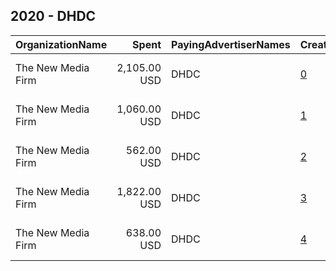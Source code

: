 ## 2020 - DHDC 
|OrganizationName|Spent|PayingAdvertiserNames|CreativeUrls|Impressions|Genders|AgeBrackets|CountryCodes|BillingAddresses|CandidateBallotInformation|
|:---|---:|:---|:---|---:|:---|:---|:---|:---|:---|
|The New Media Firm|2,105.00 USD|DHDC|[0](https://www.snap.com/political-ads/asset/1295aa642d016527eca5e7111c68a8ae86d68e2eec35a25300ff8c504e085859?mediaType=mp4)|256,032||18+|united states|"1730 Rhode Island Ave, NW Ste 213,Washington,20036,US"|Detroit Hispanic Development Council|
|The New Media Firm|1,060.00 USD|DHDC|[1](https://www.snap.com/political-ads/asset/159f366d12060bce2ce31b4ce94993165a673829e8dde26868705b09a0d42014?mediaType=mp4)|148,873||18+|united states|"1730 Rhode Island Ave, NW Ste 213,Washington,20036,US"|Detroit Hispanic Development Council|
|The New Media Firm|562.00 USD|DHDC|[2](https://www.snap.com/political-ads/asset/ef697639ffc13d96ebf0e9513031b9081ff766c0c42a24008df3e1be00de87e9?mediaType=mp4)|75,349||18+|united states|"1730 Rhode Island Ave, NW Ste 213,Washington,20036,US"|Detroit Hispanic Development Council|
|The New Media Firm|1,822.00 USD|DHDC|[3](https://www.snap.com/political-ads/asset/ce9ab408bb95bb546a626835846b29b4efc9e1b616bdad450a2f1a61ae1c4791?mediaType=mp4)|239,787||18+|united states|"1730 Rhode Island Ave, NW Ste 213,Washington,20036,US"|Detroit Hispanic Development Council|
|The New Media Firm|638.00 USD|DHDC|[4](https://www.snap.com/political-ads/asset/a4562f8c5eb452f1867530c8c56664c857bec4e5edaf065e3adcbcc333e33872?mediaType=mp4)|76,222||18+|united states|"1730 Rhode Island Ave, NW Ste 213,Washington,20036,US"|Detroit Hispanic Development Council|
